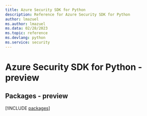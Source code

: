 ```yaml
---
title: Azure Security SDK for Python
description: Reference for Azure Security SDK for Python
author: lmazuel
ms.author: lmazuel
ms.data: 02/28/2023
ms.topic: reference
ms.devlang: python
ms.service: security
---
```

# Azure Security SDK for Python - preview
## Packages - preview
[!INCLUDE [packages](security-index.md)]
